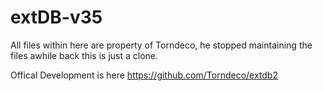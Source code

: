 # extDB-v35

All files within here are property of Torndeco, he stopped maintaining the files awhile back this is just a clone.

Offical Development is here https://github.com/Torndeco/extdb2
